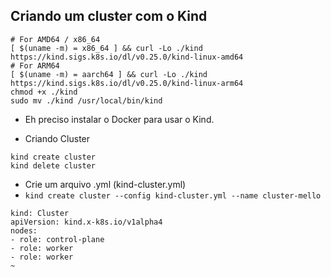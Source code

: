 ## Criando um cluster com o Kind


```
# For AMD64 / x86_64
[ $(uname -m) = x86_64 ] && curl -Lo ./kind https://kind.sigs.k8s.io/dl/v0.25.0/kind-linux-amd64
# For ARM64
[ $(uname -m) = aarch64 ] && curl -Lo ./kind https://kind.sigs.k8s.io/dl/v0.25.0/kind-linux-arm64
chmod +x ./kind
sudo mv ./kind /usr/local/bin/kind

```

* Eh preciso instalar o Docker para usar o Kind.


* Criando Cluster
```
kind create cluster
kind delete cluster

```


* Crie um arquivo .yml (kind-cluster.yml)
* ```kind create cluster --config kind-cluster.yml --name cluster-mello```

```
kind: Cluster
apiVersion: kind.x-k8s.io/v1alpha4
nodes:
- role: control-plane
- role: worker
- role: worker
~                 


```